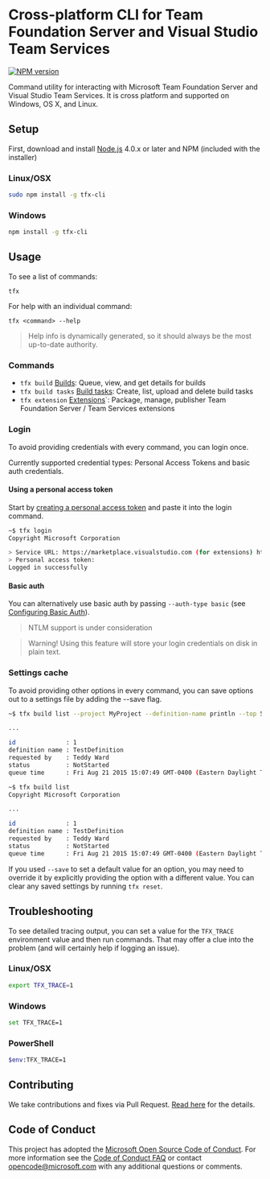 # Cross-platform CLI for Team Foundation Server and Visual Studio Team Services

[![NPM version](https://badge.fury.io/js/tfx-cli.svg)](http://badge.fury.io/js/tfx-cli)

Command utility for interacting with Microsoft Team Foundation Server and Visual Studio Team Services. It is cross platform and supported on Windows, OS X, and Linux.

## Setup

First, download and install [Node.js](http://nodejs.org) 4.0.x or later and NPM (included with the installer)

### Linux/OSX
```bash
sudo npm install -g tfx-cli
```

### Windows
```bash
npm install -g tfx-cli
```

## Usage

To see a list of commands:
```
tfx
```

For help with an individual command:
```
tfx <command> --help
```

> Help info is dynamically generated, so it should always be the most up-to-date authority.

### Commands

* `tfx build` [Builds](docs/builds.md): Queue, view, and get details for builds
* `tfx build tasks` [Build tasks](docs/buildtasks.md): Create, list, upload and delete build tasks
* `tfx extension` [Extensions](docs/appext.md)`: Package, manage, publisher Team Foundation Server / Team Services extensions

### Login

To avoid providing credentials with every command, you can login once.

Currently supported credential types: Personal Access Tokens and basic auth credentials.

#### Using a personal access token

Start by [creating a personal access token](http://roadtoalm.com/2015/07/22/using-personal-access-tokens-to-access-visual-studio-online) and paste it into the login command.

```bash
~$ tfx login
Copyright Microsoft Corporation

> Service URL: https://marketplace.visualstudio.com (for extensions) https://youraccount.visualstudio.com/DefaultCollection (other)
> Personal access token: 
Logged in successfully
```

#### Basic auth

You can alternatively use basic auth by passing `--auth-type basic` (see [Configuring Basic Auth](docs/configureBasicAuth.md)).

> NTLM support is under consideration

> Warning! Using this feature will store your login credentials on disk in plain text.

### Settings cache

To avoid providing other options in every command, you can save options out to a settings file by adding the --save flag.

```bash
~$ tfx build list --project MyProject --definition-name println --top 5 --save

...

id              : 1
definition name : TestDefinition
requested by    : Teddy Ward
status          : NotStarted
queue time      : Fri Aug 21 2015 15:07:49 GMT-0400 (Eastern Daylight Time)

~$ tfx build list
Copyright Microsoft Corporation

...

id              : 1
definition name : TestDefinition
requested by    : Teddy Ward
status          : NotStarted
queue time      : Fri Aug 21 2015 15:07:49 GMT-0400 (Eastern Daylight Time)
```

If you used `--save` to set a default value for an option, you may need to override it by explicitly providing the option with a different value. You can clear any saved settings by running `tfx reset`. 

## Troubleshooting

To see detailed tracing output, you can set a value for the `TFX_TRACE` environment value and then run commands.  That may offer a clue into the problem (and will certainly help if logging an issue).

### Linux/OSX
```bash
export TFX_TRACE=1
```

### Windows
```bash
set TFX_TRACE=1
```

### PowerShell
```bash
$env:TFX_TRACE=1
```

## Contributing

We take contributions and fixes via Pull Request.  [Read here](docs/contributions.md) for the details.

## Code of Conduct

This project has adopted the [Microsoft Open Source Code of Conduct](https://opensource.microsoft.com/codeofconduct/). For more information see the [Code of Conduct FAQ](https://opensource.microsoft.com/codeofconduct/faq/) or contact [opencode@microsoft.com](mailto:opencode@microsoft.com) with any additional questions or comments.

